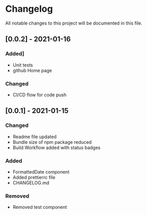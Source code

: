 # Changelog

All notable changes to this project will be documented in this file.

## [0.0.2] - 2021-01-16

### Added]

- Unit tests
- github Home page

### Changed

- CI/CD flow for code push

## [0.0.1] - 2021-01-15

### Changed

- Readme file updated
- Bundle size of npm package reduced
- Build Workflow added with status badges

### Added

- FormattedDate component
- Added prettierrc file
- CHANGELOG.md

### Removed

- Removed test component
